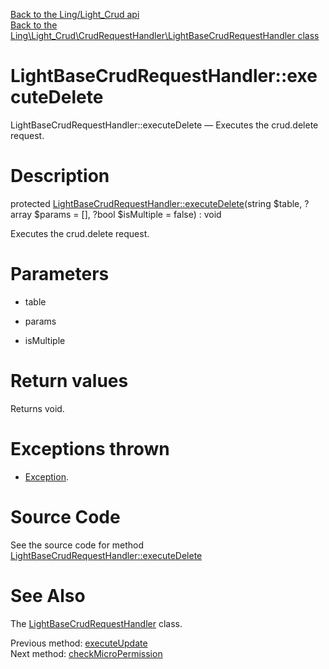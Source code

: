 [Back to the Ling/Light_Crud api](https://github.com/lingtalfi/Light_Crud/blob/master/doc/api/Ling/Light_Crud.md)<br>
[Back to the Ling\Light_Crud\CrudRequestHandler\LightBaseCrudRequestHandler class](https://github.com/lingtalfi/Light_Crud/blob/master/doc/api/Ling/Light_Crud/CrudRequestHandler/LightBaseCrudRequestHandler.md)


LightBaseCrudRequestHandler::executeDelete
================



LightBaseCrudRequestHandler::executeDelete — Executes the crud.delete request.




Description
================


protected [LightBaseCrudRequestHandler::executeDelete](https://github.com/lingtalfi/Light_Crud/blob/master/doc/api/Ling/Light_Crud/CrudRequestHandler/LightBaseCrudRequestHandler/executeDelete.md)(string $table, ?array $params = [], ?bool $isMultiple = false) : void




Executes the crud.delete request.




Parameters
================


- table

    

- params

    

- isMultiple

    


Return values
================

Returns void.


Exceptions thrown
================

- [Exception](http://php.net/manual/en/class.exception.php).&nbsp;







Source Code
===========
See the source code for method [LightBaseCrudRequestHandler::executeDelete](https://github.com/lingtalfi/Light_Crud/blob/master/CrudRequestHandler/LightBaseCrudRequestHandler.php#L271-L304)


See Also
================

The [LightBaseCrudRequestHandler](https://github.com/lingtalfi/Light_Crud/blob/master/doc/api/Ling/Light_Crud/CrudRequestHandler/LightBaseCrudRequestHandler.md) class.

Previous method: [executeUpdate](https://github.com/lingtalfi/Light_Crud/blob/master/doc/api/Ling/Light_Crud/CrudRequestHandler/LightBaseCrudRequestHandler/executeUpdate.md)<br>Next method: [checkMicroPermission](https://github.com/lingtalfi/Light_Crud/blob/master/doc/api/Ling/Light_Crud/CrudRequestHandler/LightBaseCrudRequestHandler/checkMicroPermission.md)<br>

